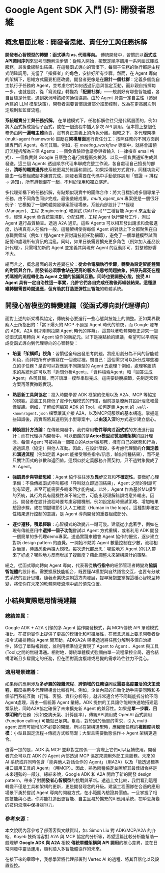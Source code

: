 # Google Agent SDK 入門 (5): 開發者思維

## 概念層面比較：開發者思維、責任分工與任務拆解

**開發者心智模型的轉變：函式導向 vs. 代理導向。** 傳統開發中，習慣於以**函式或API調用序列**來思考問題解決步驟：從輸入開始，按既定順序調用一系列函式庫或服務，最後彙總輸出結果。在這種函式導向的習慣下，每個子任務的執行都是由程式明確調用，充當了「指揮者」的角色，安排好所有步驟。然而，在 Agent 導向的架構下，思維方式需要相應改變。開發者更像是在**設計一個社群**：定義多個能自主執行子任務的 Agent，並考慮它們如何透過訊息與協定互動，而非親自指揮每一步。也就是說，從「寫流程」轉變為「**配置社群**」——規劃好有哪些智能體，各自目標是什麼，遇到狀況時該如何通信協調。由於 Agent 具備一定自主性（透過內建的 LLM 模型決策），開發者需要習慣讓渡部分細節控制，改為在更高層次制定規則和監督流程。

**系統職責分工與任務拆解。** 在單體模式下，任務拆解往往只是代碼層面的，例如將大函式拆成幾個子函式，或在一個流程中插入多次 API 調用。但本質上整個任務仍由**同一邏輯主體**負責，沒有真正意義上的角色分離。相較之下，多代理架構 (multi-agent framework) 鼓勵在**架構層面**進行責任分工：按照任務的不同方面創建專門的 Agent，各司其職。例如，在 *meeting\_workflow* 專案中，就將會議預訂流程拆解為三個 Agents：一個負責驗證會議參與者輸入（一律檢查 email 格式）、一個負責與 Google 日曆整合進行排程衝突檢測、以及一個負責通知生成與發送。這三個 Agents 透過順序代理串聯成完整工作流，各自處理自己擅長的部分，**清晰的職責邊界**使系統更易於維護和調試。如果採傳統方式實作，同樣功能可能由一個模組或腳本連貫完成，開發者需要在代碼中手動依序調用「驗證 -> 排程 -> 通知」，所有邏輯混在一起，不利於復用和獨立演進。

多代理架構下的任務拆解，有點類似現實中的團隊合作：將大目標拆成多個專業子任務，由不同角色同步完成，最後彙總成果。*multi\_agent\_pm* 專案便是一個很好例子：它模擬了一個軟體開發專案管理場景，系統內部設計了\*\*經理 (Manager)、工程 (Engineering) 和測試 (QA/Test)\*\*三種智能 Agent 來互動合作。經理 Agent 負責統籌規劃、分配任務，工程 Agent 執行開發工作，測試 Agent 進行品質檢查。透過 A2A 通訊，這些 Agents 可以相互發出請求和彙報進度，彷彿真有人在協作一般。這種架構使得每個 Agent 的對話上下文都聚焦在自身職責領域（例如工程Agent主要討論技術任務細節），避免了一個單體模型試圖記憶和處理所有資訊的混亂。同時，如果日後需要擴充更多角色（例如加入產品設計代理），只需增加新的 Agent 並定義其與現有 Agent 的互動即可，對整體影響不大。

總而言之，概念層面的最大差異在於：**從命令電腦執行步驟，轉變為設定智能體間的對話與合作。**開發者必須學會站在更高的層次去思考問題抽象，把原先寫死在程式碼裡的流程轉化為 Agent 之間的協議與互動。同時也要調整心態，接受 AI Agent 具有一定自治性這一事實，允許它們各自完成任務後再組裝結果。這種思維轉變需要時間適應，但有助於打造更**彈性**且**智能**的軟體系統。

## 開發心智模型的轉變建議（從函式導向到代理導向）

面對上述的新架構與協定，傳統勢必要進行一些心態與技能上的調整。正如業界觀察人士所指出的：「當下爆火的 MCP 不過是 Agent 時代的前夜，而 Google 發布的 ADK、A2A 則才剛剛拉開 Agent 時代的序幕」。這意味著軟體開發正迎來一個從函式調用轉向 AI Agent 協作的新紀元。以下是幾點給的建議，希望可以平順完成從函式導向到代理導向的心智轉變：

* **培養「架構師」視角**：習慣從全局出發思考問題，將應用劃分為不同的智能體角色，而非把所有步驟寫在一個流程裡。問自己：這個需求可以拆分成哪些獨立的子任務？是否可以對應到不同類型的 Agent 去處理？例如，處理客服請求的系統也許可以有「詢問分析Agent」、「資料檢索Agent」和「回答生成Agent」各司其職，而非讓單一模型串聯完成。這需要跳脫細節，先制定宏觀方案再落實微觀實現。

* **熟悉新工具與協定**：投入時間學習 ADK 框架的使用以及 A2A、MCP 等協定的規範。這些工具降低了實作代理模式的門檻，但前提是瞭解其設計理念和最佳實踐。例如，了解如何編寫 ADK 的 Tool、如何定義 Agent 的 `.well-known/agent.json` 檔案讓其介接 A2A，以及MCP伺服器的基本構造。掌握這些知識後，再實際將其運用到小型專案中，以**由淺入深**的方式逐步建立信心。

* **轉換設計方法論**：在傳統開發中，我們常用**物件導向**或**函式式**的方法進行設計；而在代理導向開發中，可以借鑑的是**Actor模型**或**微服務架構**的設計理念。每個 Agent 可被視為一個獨立的Actor/微服務，擁有自己的狀態和行為，透過訊息（協定）與他人互動。因此，在設計階段，多考慮代理間的**介面定義**和**溝通流程**（例如定義 Agent 能接受哪些指令/訊息，輸出何種結果），而不是只關注函式的參數和返回值。這類似於定義服務介面契約，只不過對象變成了 AI Agent。

* **強調異步與容錯思維**：Agent 協作往往涉及**異步**交互和**不確定性**。要做好心理準備：不像傳統函式呼叫那樣「呼叫就立即返回結果」，Agent 之間的對話可能有延遲，甚至可能需要多輪來回才能完成。此外，Agent 作為基於ML模型的系統，其行為具有隨機性和不確定性，可能出現理解錯誤或意外輸出。因此，開發者在設計流程時要考慮容錯機制，例如設定超時重試策略、增加結果驗證步驟，或在關鍵環節引入人工確認（Human in the loop）。這種對非確定性結果進行控制的意識，是 Agent 導向開發的重要組成部分。

* **逐步遷移，積累經驗**：心智模式的改變非一蹴可幾。建議從小處著手，例如在現有傳統應用中**選擇一個子功能**嘗試以 Agent 方式重構，或者利用 ADK 開發一個簡單的多代理demo專案。透過實踐來體會 Agent 協作的優劣，逐步建立對新 design pattern 的直覺。一開始不妨將 Agent 數量控制在少數，流程相對簡單，待熟悉後再擴大規模。每次迭代都反思：哪些地方 Agent 的引入帶來了好處？哪些地方反而增加了複雜度？藉此調整未來架構設計的策略。

總之，從函式導向轉向 Agent 導向，代表著從**執行指令**的細節管理者轉變為**協調智能體**的設計者。需要擴展技能組合，既要懂AI模型與自然語言交互，也要有分散式系統的設計思維。隨著產業快速朝這方向發展，提早擁抱並掌握這種心智模型轉變，將使你在未來的軟體開發浪潮中處於領先位置。

## 小結與實際應用情境建議

### 總結差異：
Google ADK + A2A 引領的多 Agent 協作開發模式，與 MCP/傳統 API 單體模式相比，在技術實作上提供了更高的模組化和可擴展性，在概念思維上要求開發者從指令式編排轉向 Agent 間互動。ADK/A2A 架構透過將任務分解到多個自治組件，降低了單點複雜度，並利用標準協定實現了 Agent to Agent 、Agent 與工具(Tool)之間的無縫溝通。相對地，傳統單體模式強調由單一流程掌控全局，適合結構清晰且步驟固定的任務，但在面對高度複雜或易變的需求時往往力不從心。

### 適用場景建議：
如果你的應用涉及**多步驟的複雜流程**、**跨領域的任務協同**或**需要高度靈活的決策流程**，那麼採用多代理架構會比較有利。例如，企業內部的自動化助手需要同時和多個部門系統互動（行銷、客服、資料分析等），就非常適合將不同職能拆分給不同Agent處理，再由一個統籌 Agent 彙總。ADK 提供的工具讓你能較快速地搭建這類系統，同時A2A協定確保了未來擴充新 Agent 的兼容性。如果是**單一步驟、目標明確**的任務（例如查詢天氣、計算匯率），傳統API調用或 OpenAI 函式調用 (Function calling) 可能就已足夠。畢竟，對於過於簡單的需求，引入 multi-agent 反而可能增加不必要的開銷。所以在架構選型時，應權衡任務的**複雜度**與**規模**：小型且固定流程→傳統方式較簡潔；大型且需要動態協作→ Agent 架構更適合。

值得一提的是，ADK 與 MCP 並非對立關係——實際上它們可以互補使用。開發者完全可以在 ADK 的 Agent 內部透過 MCP 協定來調用外部工具服務。未來的 AI 系統或許同時包含「能與他人對話合作的 Agent」（用A2A）以及「能透過標準接口調用工具的 Agent」（用MCP）。因此，熟悉兩種協定並瞭解其最佳組合將是未來趨勢的一部分。總結來說，Google ADK 和 A2A 開啟了新的開發 design pattern，帶來了對**開發者心智模型**的挑戰與革新。透過上文比較，我們看到這種轉變不僅是工具和架構的更新，更是開發理念的升級。建議工程團隊在合適的應用場景下勇於嘗試 Agent 導向的開發方式，在小範圍內驗證其價值。一旦掌握了相關技能與心法，你將能打造出更智能、自主且易於擴充的AI應用系統，在瞬息萬變的技術浪潮中保持競爭力。

### 參考來源：
本文說明內容參考了部落客與文獻資料，如: Simon Liu 對 ADK/MCP/A2A 的介紹、Koyeb 技術博客對 A2A 與 MCP 協定的分析等，希望這篇比較分析能幫助一般理解 **Google ADK 與 A2A** 相較 **傳統單體架構與 API 調用**的核心差異，並在日常開發中靈活運用，順利踏入多智能體協作的未來。

在接下來的章節中，我想學習將代理部署到 Vertex AI 的過程、將其容器化以及設置監控。